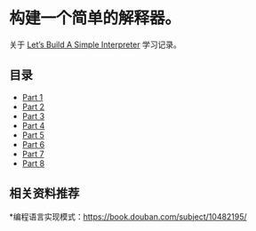 # 构建一个简单的解释器。
关于 [Let’s Build A Simple Interpreter](https://ruslanspivak.com/lsbasi-part1/) 学习记录。

## 目录
* [Part 1](https://github.com/Afu0402/notes/blob/master/simple-interpreter/part1)
* [Part 2](https://github.com/Afu0402/notes/blob/master/simple-interpreter/part2)
* [Part 3](https://github.com/Afu0402/notes/blob/master/simple-interpreter/part3)
* [Part 4](https://github.com/Afu0402/notes/blob/master/simple-interpreter/part4)
* [Part 5](https://github.com/Afu0402/notes/blob/master/simple-interpreter/part5)
* [Part 6](https://github.com/Afu0402/notes/blob/master/simple-interpreter/part6)
* [Part 7](https://github.com/Afu0402/notes/blob/master/simple-interpreter/part7)
* [Part 8](https://github.com/Afu0402/notes/blob/master/simple-interpreter/part8)
## 相关资料推荐
*编程语言实现模式：https://book.douban.com/subject/10482195/
